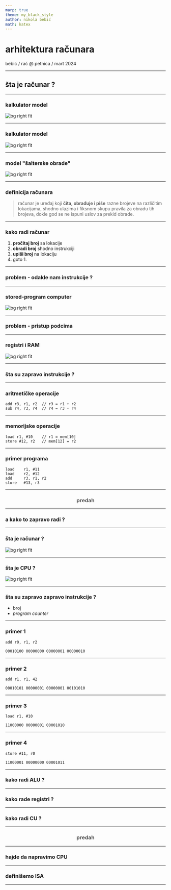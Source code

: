```yaml
---
marp: true
theme: my_black_style
author: nikola bebić
math: katex
---
```


# arhitektura računara
bebić / rač @ petnica / mart 2024

---

<!-- footer: comparch / bebić / rač@petnica / mart 2024 -->
<!-- paginate: true -->

## šta je računar ?

---

### kalkulator model

![bg right fit](./comparch/idr-model.drawio.png)

---

### kalkulator model

![bg right fit](./comparch/idr-model-2.drawio.png)

---

### model "šalterske obrade"

![bg right fit](./comparch/file-clerk-model.drawio.png)

---

### definicija računara 

> računar je uređaj koji **čita, obrađuje i piše** razne brojeve na različitim lokacijama, shodno ulazima i fiksnom skupu pravila za obradu tih brojeva, dokle god se ne ispuni uslov za prekid obrade.

---

### kako radi računar

1) **pročitaj broj** sa lokacije
2) **obradi broj** shodno instrukciji
3) **upiši broj** na lokaciju
4) goto 1.

---

### problem - odakle nam instrukcije ?

---

### stored-program computer

![bg right fit](./comparch/spc-model.drawio.png)

---

### problem - pristup podcima

---

### registri i RAM

![bg right fit](./comparch/mem-ram.drawio.png)

---

### šta su zapravo instrukcije ?

---

### aritmetičke operacije

```
add r3, r1, r2  // r3 = r1 + r2
sub r4, r3, r4  // r4 = r3 - r4
```

---

### memorijske operacije

```
load r1, #10    // r1 = mem[10]
store #12, r2   // mem[12] = r2
```

---

### primer programa

```
load    r1, #11
load    r2, #12
add     r3, r1, r2
store   #13, r3
```

---

### <center><font color="#555">predah</font></center>

---

### a kako to zapravo radi ?

---

### šta je računar ?

![bg right fit](./comparch/pc-block-model.drawio.png)

---

### šta je CPU ?

![bg right fit](./comparch/cpu-block-model.drawio.png)

---

### šta su zapravo zapravo instrukcije ?

* broj
* _program counter_

---

### primer 1

```
add r0, r1, r2

00010100 00000000 00000001 00000010
```

---

### primer 2

```
add r1, r1, 42

00010101 00000001 00000001 00101010
```

---

### primer 3

```
load r1, #10

11000000 00000001 00001010
```

---

### primer 4

```
store #11, r0

11000001 00000000 00001011
```

---

### kako radi ALU ?

---

### kako rade registri ?

---

### kako radi CU ?

---

### <center><font color="#555">predah</font></center>

---

### hajde da napravimo CPU

---

### definišemo ISA

---